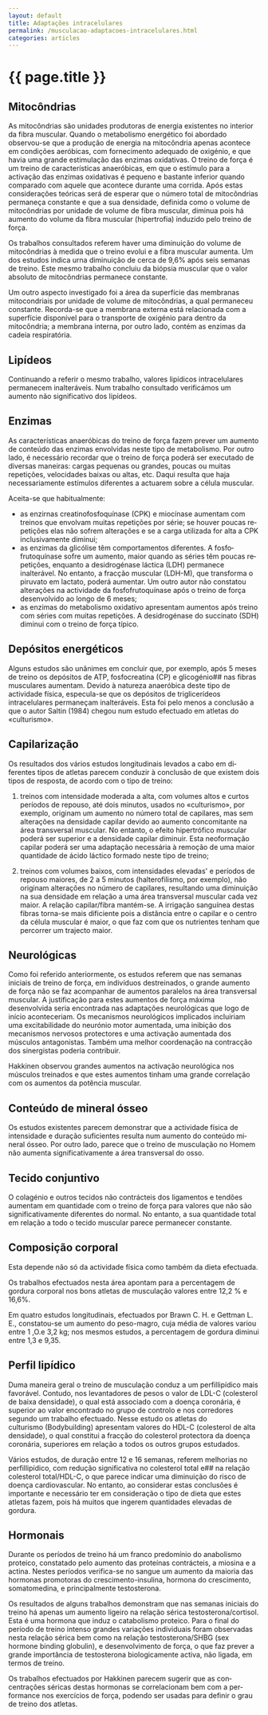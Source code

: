 ```yaml
---
layout: default
title: Adaptações intracelulares
permalink: /musculacao-adaptacoes-intracelulares.html
categories: articles
---
```


# {{ page.title }}

## Mitocôndrias

As mitocôndrias são unidades produtoras de energia existentes no interior da fibra muscular. Quando o metabolismo energético foi abor­dado observou-se que a produção de energia na mitocôndria apenas acon­tece em condições aeróbicas, com fornecimento adequado de oxigénio, e que havia uma grande estimulação das enzimas oxidativas. O treino de força é um treino de características anaeróbicas, em que o estímulo para a activação das enzimas oxidativas é pequeno e bastante inferior quando comparado com aquele que acontece durante uma corrida. Após estas considerações teóricas será de esperar que o número total de mito­côndrias permaneça constante e que a sua densidade, definida como o volume de mitocôndrias por unidade de volume de fibra muscular, di­minua pois há aumento do volume da fibra muscular (hipertrofia) indu­zido pelo treino de força.

Os trabalhos consultados referem haver uma diminuição do volume de mitocôndrias à medida que o treino evolui e a fibra muscular aumen­ta. Um dos estudos indica urna diminuição de cerca de 9,6% após seis semanas de treino. Este mesmo trabalho concluiu da biópsia muscular que o valor absoluto de mitocôndrias permanece constante.

Um outro aspecto investigado foi a área da superfície das membra­nas mitocondriais por unidade de volume de mitocôndrias, a qual per­maneceu constante. Recorda-se que a membrana externa está relacionada com a superfície disponível para o transporte de oxigénio para dentro da mitocôndria; a membrana interna, por outro lado, contém as enzi­mas da cadeia respiratória.

## Lipídeos

Continuando a referir o mesmo trabalho, valores lipídicos intracelu­lares permanecem inalteráveis. Num trabalho consultado verificámos um aumento não significativo dos lipídeos.

## Enzimas

As características anaeróbicas do treino de força fazem prever um aumento de conteúdo das enzimas envolvidas neste tipo de metabolis­mo. Por outro lado, é necessário recordar que o treino de força poderá ser executado de diversas maneiras: cargas pequenas ou grandes, pou­cas ou muitas repetições, velocidades baixas ou altas, etc. Daqui resulta que haja necessariamente estímulos diferentes a actuarem sobre a célula muscular.

Aceita-se que habitualmente:

* as enzirnas creatinofosfoquínase (CPK) e miocínase aumentam com treinos que envolvam muitas repetições por série; se houver poucas re­petições elas não sofrem alterações e se a carga utilizada for alta a CPK inclusivamente diminui;
* as enzimas da glicólise têm comportamentos diferentes. A fosfo­frutoquínase sofre um aumento, maior quando as séries têm poucas re­petições, enquanto a desidrogénase láctica (LDH) permanece inalterável. No entanto, a fracção muscular (LDH-M), que transforma o piruvato em lactato, poderá aumentar. Um outro autor não constatou alterações na actividade da fosfofrutoquínase após o treino de força desenvolvido ao longo de 6 meses;
* as enzimas do metabolismo oxidativo apresentam aumentos após treino com séries com muitas repetições. A desidrogénase do succinato (SDH) diminui com o treino de força típico.

## Depósitos energéticos

Alguns estudos são unânimes em concluir que, por exemplo, após 5 meses de treino os depósitos de ATP, fosfocreatina (CP) e glicogénio##  nas fibras musculares aumentam. Devido à natureza anaeróbica deste tipo de actividade física, especula-se que os depósitos de triglicerídeos intracelulares permaneçam inalteráveis. Esta foi pelo menos a conclu­são a que o autor Saltin (1984) chegou num estudo efectuado em atletas do «culturismo».

## Capilarização

Os resultados dos vários estudos longitudinais levados a cabo em di­ferentes tipos de atletas parecem conduzir à conclusão de que existem dois tipos de resposta, de acordo com o tipo de treino:

1. treinos com intensidade moderada a alta, com volumes altos e curtos períodos de repouso, até dois minutos, usados no «culturismo», por exemplo, originam um aumento no número total de capilares, mas sem alterações na densidade capilar devido ao aumento concomitante na área transversal muscular. No entanto, o efeito hipertrófico muscular poderá ser superior e a densidade capilar diminuir. Esta neoformação capilar poderá ser uma adaptação necessária à remoção de uma maior quantidade de ácido láctico formado neste tipo de treino;

2. treinos com volumes baixos, com intensidades elevadas' e pe­ríodos de repouso maiores, de 2 a 5 minutos (halterofilismo, por exem­plo), não originam alterações no número de capilares, resultando uma diminuição na sua densidade em relação a uma área transversal mus­cular cada vez maior. A relação capilar/fibra mantém-se. A irrigação sanguínea destas fibras torna-se mais dificiente pois a distância entre o capilar e o centro da célula muscular é maior, o que faz com que os nutrientes tenham que percorrer um trajecto maior.

## Neurológicas

Como foi referido anteriormente, os estudos referem que nas sema­nas iniciais de treino de força, em indivíduos destreinados, o grande au­mento de força não se faz acompanhar de aumentos paralelos na área transversal muscular. A justificação para estes aumentos de força máxi­ma desenvolvida seria encontrada nas adaptações neurológicas que logo de início aconteceriam. Os mecanismos neurológicos implicados inclui­riam uma excitabilidade do neurónio motor aumentada, uma inibição dos mecanismos nervosos protectores e uma activação aumentada dos músculos antagonistas. Também uma melhor coordenação na contrac­ção dos sinergistas poderia contribuir.

Hakkinen observou grandes aumentos na activação neurológica nos músculos treinados e que estes aumentos tinham uma grande correlação com os aumentos da potência muscular.

## Conteúdo de mineral ósseo

Os estudos existentes parecem demonstrar que a actividade física de intensidade e duração suficientes resulta num aumento do conteúdo mi­neral ósseo. Por outro lado, parece que o treino de musculação no Ho­mem não aumenta significativamente a área transversal do osso.

## Tecido conjuntivo

O colagénio e outros tecidos não contrácteis dos ligamentos e ten­dões aumentam em quantidade com o treino de força para valores que não são significativamente diferentes do normal. No entanto, a sua quan­tidade total em relação a todo o tecido muscular parece permanecer constante.

## Composição corporal

Esta depende não só da actividade física como também da dieta efectuada.

Os trabalhos efectuados nesta área apontam para a percentagem de gordura corporal nos bons atletas de musculação valores entre 12,2 % e 16,6%.

Em quatro estudos longitudinais, efectuados por Brawn C. H. e Gettman L. E., constatou-se um aumento do peso-magro, cuja média de va­lores variou entre 1 ,O.e 3,2 kg; nos mesmos estudos, a percentagem de gordura diminui entre 1,3 e 9,35.

## Perfil lipídico

Duma maneira geral o treino de musculação conduz a um perfillipídico mais favorável. Contudo, nos levantadores de pesos o valor de LDL-C (colesterol de baixa densidade), o qual está associado com a doen­ça coronária, é superior ao valor encontrado no grupo de controlo e nos corredores segundo um trabalho efectuado. Nesse estudo os atletas do culturismo (Bodybuilding) apresentam valores do HDL-C (colesterol de alta densidade), o qual constitui a fracção do colesterol protectora da doença coronária, superiores em relação a todos os outros grupos estudados.

Vários estudos, de duração entre 12 e 16 semanas, referem melhorias no perfillipídico, com redução significativa no colesterol total e##  na relação colesterol total/HDL-C, o que parece indicar uma diminui­ção do risco de doença cardiovascular. No entanto, ao considerar estas conclusões é importante e necessário ter em consideração o tipo de die­ta que estes atletas fazem, pois há muitos que ingerem quantidades ele­vadas de gordura.

## Hormonais

Durante os períodos de treino há um franco predomínio do anabolis­mo proteico, constatado pelo aumento das proteínas contrácteis, a mio­sina e a actina. Nestes períodos verifica-se no sangue um aumento da maioria das hormonas promotoras do crescimento-insulina, hormona do crescimento, somatomedina, e principalmente testosterona.

Os resultados de alguns trabalhos demonstram que nas semanas ini­ciais do treino há apenas um aumento ligeiro na relação sérica testoste­rona/cortisol. Esta é uma hormona que induz o catabolismo proteico. Para o final do período de treino intenso grandes variações individuais foram observadas nesta relação sérica bem como na relação testostero­na/SHBG (sex hormone binding globulin), e desenvolvimento de força, o que faz prever a grande importância de testosterona biologicamente activa, não ligada, em termos de treino.

Os trabalhos efectuados por Hakkinen parecem sugerir que as con­centrações séricas destas hormonas se correlacionam bem com a per­formance nos exercícios de força, podendo ser usadas para definir o grau de treino dos atletas.

